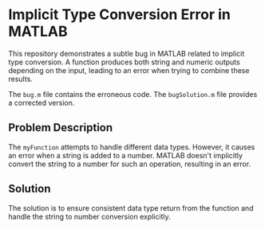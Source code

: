 # Implicit Type Conversion Error in MATLAB

This repository demonstrates a subtle bug in MATLAB related to implicit type conversion.  A function produces both string and numeric outputs depending on the input, leading to an error when trying to combine these results.

The `bug.m` file contains the erroneous code. The `bugSolution.m` file provides a corrected version.

## Problem Description
The `myFunction` attempts to handle different data types. However, it causes an error when a string is added to a number. MATLAB doesn't implicitly convert the string to a number for such an operation, resulting in an error. 

## Solution
The solution is to ensure consistent data type return from the function and handle the string to number conversion explicitly.